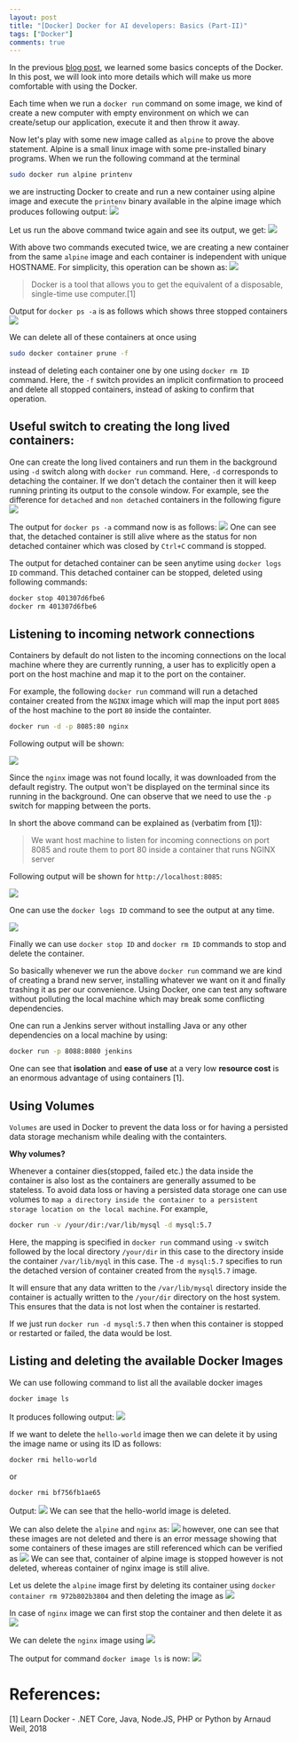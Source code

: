```yaml
---
layout: post
title: "[Docker] Docker for AI developers: Basics (Part-II)"
tags: ["Docker"]
comments: true
---
```

In the previous [blog post](https://shrishailsgajbhar.github.io/post/Docker-Docker-For-AI-Developers-Part-1), we learned some basics concepts of the Docker. In this post, we will look into more details which will make us more comfortable with using the Docker.

Each time when we run a `docker run` command on some image, we kind of create a new computer with empty environment on which we can create/setup our application, execute it and then throw it away.

Now let's play with some new image called as `alpine` to prove the above statement. Alpine is a small linux image with some pre-installed binary programs. When we run the following command at the terminal 

```bash
sudo docker run alpine printenv
```
we are instructing Docker to create and run a new container using alpine image and execute the `printenv` binary available in the alpine image which produces following output:
![](/assets/images/20210104/b1.png)

Let us run the above command twice again and see its output, we get:
![](/assets/images/20210104/b2.png)

With above two commands executed twice, we are creating a new container from the same `alpine` image and each container is independent with unique HOSTNAME. For simplicity, this operation can be shown as:
![](/assets/images/20210104/b3.png)

> Docker is a tool that allows you to get the equivalent of a disposable, single-time use computer.[1]

Output for `docker ps -a` is as follows which shows three stopped containers![](/assets/images/20210104/b4.png)

We can delete all of these containers at once using 

```bash
sudo docker container prune -f
```
instead of deleting each container one by one using `docker rm ID` command. Here, the `-f` switch provides an implicit confirmation to proceed and delete all stopped containers, instead of asking to confirm that operation.

## Useful switch to creating the long lived containers:
One can create the long lived containers and run them in the background using `-d` switch along with `docker run` command. Here, `-d` corresponds to detaching the container. If we don't detach the container then it will keep running printing its output to the console window. For example, see the difference for `detached` and `non detached` containers in the following figure
![](/assets/images/20210104/b5.png)

The output for `docker ps -a` command now is as follows:
![](/assets/images/20210104/b6.png)
One can see that, the detached container is still alive where as the status for non detached container which was closed by `Ctrl+C` command is stopped.

The output for detached container can be seen anytime using `docker logs ID` command. This detached container can be stopped, deleted using following commands:

```bash
docker stop 401307d6fbe6
docker rm 401307d6fbe6
```
 
## Listening to incoming network connections

Containers by default do not listen to the incoming connections on the local machine where they are currently running, a user has to explicitly open a port on the host machine and map it to the port on the container. 

For example, the following `docker run` command will run a detached container  created from the `NGINX` image which will map the input port `8085` of the host machine to the port `80` inside the containter.

```bash
docker run -d -p 8085:80 nginx
```
Following output will be shown:

![](/assets/images/20210104/b7.png)

Since the `nginx` image was not found locally, it was downloaded from the default registry. The output won't be displayed on the terminal since its running in the background. One can observe that we need to use the `-p` switch for mapping between the ports.

In short the above command can be explained as (verbatim from [1]): 

> We want host machine to listen for incoming connections on port 8085 and route them to port 80 inside a container that runs NGINX server

Following output will be shown for `http://localhost:8085`:

![](/assets/images/20210104/b77.png)

One can use the `docker logs ID` command to see the output at any time. 

![](/assets/images/20210104/b8.png)

Finally we can use `docker stop ID` and `docker rm ID` commands to stop and delete the container.

So basically whenever we run the above `docker run` command we are kind of creating a brand new server, installing whatever we want on it and finally trashing it as per our convenience. Using Docker, one can test any software without polluting the local machine which may break some conflicting dependencies. 

One can run a Jenkins server without installing Java or any other dependencies on a local machine by using:

```bash
docker run -p 8088:8080 jenkins  
```

One can see that **isolation** and **ease of use** at a very low **resource cost** is an enormous advantage of using containers [1].

## Using Volumes

`Volumes` are used in Docker to prevent the data loss or for having a persisted data storage mechanism while dealing with the containters. 

**Why volumes?** 

Whenever a container dies(stopped, failed etc.) the data inside the container is also lost as the containers are generally assumed to be stateless. To avoid data loss or having a persisted data storage one can use volumes to `map a directory inside the container to a persistent storage location on the local machine`. For example,

```bash
docker run -v /your/dir:/var/lib/mysql -d mysql:5.7
```

Here, the mapping is specified in `docker run` command using `-v` switch followed by the local directory `/your/dir` in this case to the directory inside the container `/var/lib/myql` in this case. The `-d mysql:5.7` specifies to run the detached version of container created from the `mysql5.7` image.

It will ensure that any data written to the `/var/lib/mysql` directory inside the
container is actually written to the `/your/dir` directory on the host system. This
ensures that the data is not lost when the container is restarted.

If we just run `docker run -d mysql:5.7` then when this container is stopped or restarted or failed, the data would be lost.

## Listing and deleting the available Docker Images
We can use following command to list all the available docker images

```bash
docker image ls
```

It produces following output:
![](/assets/images/20210104/b9.png)

If we want to delete the `hello-world` image then we can delete it by using the image name or using its ID as follows:

```bash
docker rmi hello-world
```
or

```bash
docker rmi bf756fb1ae65
```

Output:
![](/assets/images/20210104/b10.png)
We can see that the hello-world image is deleted.

We can also delete the `alpine` and `nginx` as:
![](/assets/images/20210104/b11.png)
however, one can see that these images are not deleted and there is an error message showing that some containers of these images are still referenced which can be verified as
![](/assets/images/20210104/b12.png) 
We can see that, container of alpine image is stopped however is not deleted, whereas container of nginx image is still alive. 

Let us delete the `alpine` image first by deleting its container using `docker container rm 972b802b3804` and then deleting the image as
![](/assets/images/20210104/b13.png)

In case of `nginx` image we can first stop the container and then delete it as
![](/assets/images/20210104/b14.png)

We can delete the `nginx` image using
![](/assets/images/20210104/b15.png)

The output for command `docker image ls` is now:
![](/assets/images/20210104/b16.png)
# References:

[1] Learn Docker - .NET Core, Java, Node.JS, PHP or Python by Arnaud Weil, 2018

